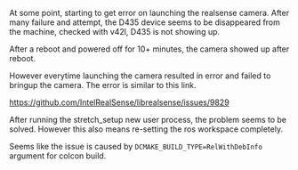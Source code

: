 

At some point, starting to get error on launching the realsense camera. After many failure and attempt, the D435 device seems to be disappeared from the machine, checked with v42l, D435 is not showing up.

After a reboot and powered off for 10+ minutes, the camera showed up after reboot. 

However everytime launching the camera resulted in error and failed to bringup the camera. The error is similar to this link.

https://github.com/IntelRealSense/librealsense/issues/9829

After running the stretch_setup new user process, the problem seems to be solved. However this also means re-setting the ros workspace completely.

Seems like the issue is caused by `DCMAKE_BUILD_TYPE=RelWithDebInfo` argument for colcon build. 